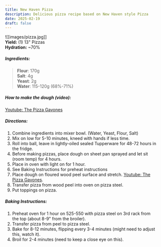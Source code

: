 ```yaml
---
title: New Haven Pizza
description: Delicious pizza recipe based on New Haven style Pizza
date: 2025-02-19
draft: false
---
```

![[images/pizza.jpg]]  
**Yield:** (1) 13" Pizzas  
**Hydration:** ~70%  
##### Ingredients:
> **Flour**: 170g  
> **Salt**: 4g  
> **Yeast**: 2g  
> **Water**: 115-120g (68%-71%)  
##### How to make the dough (video):
[Youtube: The Pizza Gavones](https://youtu.be/caqAXi4mOy8?si=sBWHMzP5nwNI04aa)
##### Directions:
1. Combine ingredients into mixer bowl. (Water, Yeast, Flour, Salt)
2. Mix on low for 5-10 minutes, kneed with hands if less time.
3. Roll into ball, leave in lightly-oiled sealed Tupperware for 48-72 hours in the fridge.
4. Before making pizzas, place dough on sheet pan sprayed and let sit (room temp) for 4 hours.
5. Place in oven with light on for 1 hour.
6. See Baking Instructions for preheat instructions
7. Place dough on floured wood peel surface and stretch. [Youtube: The Pizza Gavones](https://www.youtube.com/watch?v=8qgbp9llbWE).
8. Transfer pizza from wood peel into oven on pizza steel.
9. Put toppings on pizza.
##### Baking Instructions:
1. Preheat oven for 1 hour on 525-550 with pizza steel on 3rd rack from the top (about 8-9" from the broiler).
2. Transfer pizza from peel to pizza steel.
3. Bake for 8-12 minutes, flipping every 3-4 minutes (might need to adjust this, watch it).
4. Broil for 2-4 minutes (need to keep a close eye on this).